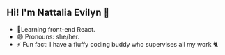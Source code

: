 ## Hi! I'm Nattalia Evilyn 👋




- 🌱Learning front-end React.
- 😄 Pronouns: she/her.
- ⚡ Fun fact:  I have a fluffy coding buddy who supervises all my work 🐈
